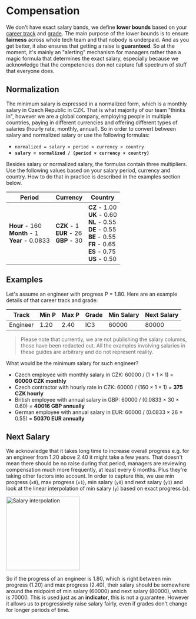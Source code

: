 # Compensation

We don't have exact salary bands, we define **lower bounds** based on your [career track](career-tracks/readme.md) and [grade](grades.md). The main purpose of the lower bounds is to ensure **fairness** across whole tech team and that nobody is underpaid. And as you get better, it also ensures that getting a raise is **guaranteed**. So at the moment, it's mainly an "alerting" mechanism for managers rather than a magic formula that determines the exact salary, especially because we acknowledge that the competencies don not capture full spectrum of stuff that everyone does.

## Normalization

The minimum salary is expressed in a normalized form, which is a monthly salary in Czech Republic in CZK. That is what majority of our team "thinks in", however we are a global company, employing people in multiple countries, paying in different currencies and offering different types of salaries (hourly rate, monthly, annual). So in order to convert between salary and normalized salary or  use the following formulas:

- `normalized = salary × period × currency × country`
- **`salary = normalized / (period × currency × country)`**

Besides salary or normalized salary, the formulas contain three multipliers. Use the following values based on your salary period, currency and country. How to do that in practice is described in the examples section below.

| Period | Currency | Country |
|--------|----------|---------|
| **Hour** - 160<br/> **Month** - 1 <br/>**Year** - 0.0833 | **CZK** - 1<br/> **EUR** - 26<br/> **GBP** - 30 | **CZ** - 1.00<br/> **UK** - 0.60<br/> **NL** - 0.55<br/> **DE** - 0.55<br/> **BE** - 0.55<br/> **FR** - 0.65<br/> **ES** - 0.75<br/> **US** - 0.50 |

## Examples

Let's assume an engineer with progress P = 1.80. Here are an example details of that career track and grade:

| Track    | Min P | Max P | Grade | Min Salary | Next Salary |
|----------|-------|-------|-------|------------|-------------|
| Engineer | 1.20  | 2.40  | IC3   | 60000      | 80000       |

> Please note that currently, we are not publishing the salary columns, those have been redacted out. All the examples involving salaries in these guides are arbitrary and do not represent reality.

What would be the minimum salary for such engineer?

- Czech employee with monthly salary in CZK: 60000 / (1 × 1 × 1) = **60000 CZK monthly**
- Czech contractor with hourly rate in CZK: 60000 / (160 × 1 × 1) = **375 CZK hourly**
- British employee with annual salary in GBP: 60000 / (0.0833 × 30 × 0.60) = **40016 GBP annually**
- German employee with annual salary in EUR: 60000 / (0.0833 × 26 × 0.55) = **50370 EUR annually**

## Next Salary

We acknowledge that it takes long time to increase overall progress e.g. for an engineer from 1.20 above 2.40 it might take a few years. That doesn't mean there should be no raise during that period, managers are reviewing compensation much more frequently, at least every 6 months. Plus they're taking other factors into account. In order to capture this, we use min progress (`x0`), max progress (`x1`), min salary (`y0`) and next salary (`y1`) and look at the linear interpolation of min salary (`y`) based on exact progress (`x`). 

<img alt="Salary interpolation" height="200px" src="https://user-images.githubusercontent.com/435787/131226550-929f09fa-0272-45de-b9f2-fa3d7df6e321.png">

So if the progress of an engineer is 1.80, which is right between min progress (1.20) and max progress (2.40), their salary should be somewhere around the midpoint of min salary (60000) and next salary (80000), which is 70000. This is used just as an **indicator**, this is not a guarantee. However it allows us to progressively raise salary fairly, even if grades don't change for longer periods of time.
